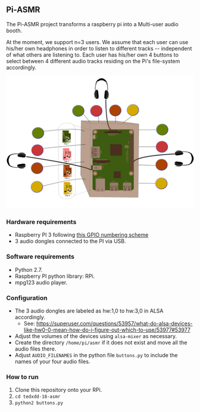 ## Pi-ASMR
The Pi-ASMR project transforms a raspberry pi into a Multi-user audio booth.

At the moment, we support n=3 users. We assume that each user can use his/her own headphones in order to listen to different tracks -- independent of what others are listening to. Each user has his/her own 4 buttons to select between 4 different audio tracks residing on the Pi's file-system accordingly.

![Architecture](./architecture.svg)

### Hardware requirements
* Raspberry PI 3 following [this GPIO numbering scheme](./rpi-gpio.png)
* 3 audio dongles connected to the PI via USB.

### Software requirements
* Python 2.7.
* Raspberry PI python library: RPi.
* mpg123 audio player.

### Configuration
* The 3 audio dongles are labeled as hw:1,0 to hw:3,0 in ALSA accordingly.
    * See: https://superuser.com/questions/53957/what-do-alsa-devices-like-hw0-0-mean-how-do-i-figure-out-which-to-use/53977#53977
* Adjust the volumes of the devices using `alsa-mixer` as necessary.
* Create the directory `/home/pi/asmr` if it does not exist and move all the audio files there.
* Adjust `AUDIO_FILENAMES` in the python file `buttons.py` to include the names of your four audio files.

### How to run
1. Clone this repository onto your RPi.
2. `cd tedxdd-18-asmr`
3. `python2 buttons.py`
